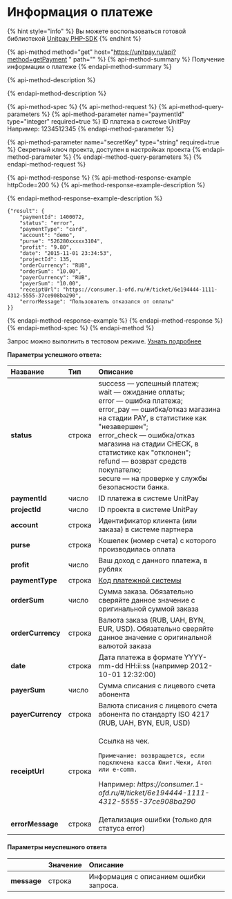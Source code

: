 # Информация о платеже

{% hint style="info" %}
Вы можете воспользоваться готовой библиотекой [Unitpay PHP-SDK](https://github.com/unitpay/php-sdk) 
{% endhint %}

{% api-method method="get" host="https://unitpay.ru/api?method=getPayment " path="" %}
{% api-method-summary %}
Получение информации о платеже
{% endapi-method-summary %}

{% api-method-description %}

{% endapi-method-description %}

{% api-method-spec %}
{% api-method-request %}
{% api-method-query-parameters %}
{% api-method-parameter name="paymentId" type="integer" required=true %}
ID платежа в системе UnitPay  
Например: 1234512345
{% endapi-method-parameter %}

{% api-method-parameter name="secretKey" type="string" required=true %}
Секретный ключ проекта, доступен в настройках проекта
{% endapi-method-parameter %}
{% endapi-method-query-parameters %}
{% endapi-method-request %}

{% api-method-response %}
{% api-method-response-example httpCode=200 %}
{% api-method-response-example-description %}

{% endapi-method-response-example-description %}

```
{"result": {
    "paymentId": 1400072,  
    "status": "error", 
    "paymentType": "card",
    "account": "demo",
    "purse": "526280xxxxx3104",
    "profit": "9.80",
    "date": "2015-11-01 23:34:53",
    "projectId": 135,
    "orderCurrency": "RUB",
    "orderSum": "10.00",
    "payerCurrency": "RUB",
    "payerSum": "10.00",
    "receiptUrl": "https://consumer.1-ofd.ru/#/ticket/6e194444-1111-4312-5555-37ce908ba290",
    "errorMessage": "Пользователь отказался от оплаты"
}}
```
{% endapi-method-response-example %}
{% endapi-method-response %}
{% endapi-method-spec %}
{% endapi-method %}



Запрос можно выполнить в тестовом режиме. [Узнать подробнее](../other/test-api.md)

**Параметры успешного ответа:**

<table>
  <thead>
    <tr>
      <th style="text-align:left">&#x41D;&#x430;&#x437;&#x432;&#x430;&#x43D;&#x438;&#x435;</th>
      <th style="text-align:left">&#x422;&#x438;&#x43F;</th>
      <th style="text-align:left">&#x41E;&#x43F;&#x438;&#x441;&#x430;&#x43D;&#x438;&#x435;</th>
    </tr>
  </thead>
  <tbody>
    <tr>
      <td style="text-align:left"><b>status</b>
      </td>
      <td style="text-align:left">&#x441;&#x442;&#x440;&#x43E;&#x43A;&#x430;</td>
      <td style="text-align:left">success &#x2014; &#x443;&#x441;&#x43F;&#x435;&#x448;&#x43D;&#x44B;&#x439;
        &#x43F;&#x43B;&#x430;&#x442;&#x435;&#x436;;
        <br />wait &#x2014; &#x43E;&#x436;&#x438;&#x434;&#x430;&#x43D;&#x438;&#x435;
        &#x43E;&#x43F;&#x43B;&#x430;&#x442;&#x44B;;
        <br />error &#x2014; &#x43E;&#x448;&#x438;&#x431;&#x43A;&#x430; &#x43F;&#x43B;&#x430;&#x442;&#x435;&#x436;&#x430;;
        <br
        />error_pay &#x2014; &#x43E;&#x448;&#x438;&#x431;&#x43A;&#x430;/&#x43E;&#x442;&#x43A;&#x430;&#x437;
        &#x43C;&#x430;&#x433;&#x430;&#x437;&#x438;&#x43D;&#x430; &#x43D;&#x430;
        &#x441;&#x442;&#x430;&#x434;&#x438;&#x438; PAY, &#x432; &#x441;&#x442;&#x430;&#x442;&#x438;&#x441;&#x442;&#x438;&#x43A;&#x435;
        &#x43A;&#x430;&#x43A; &quot;&#x43D;&#x435;&#x437;&#x430;&#x432;&#x435;&#x440;&#x448;&#x435;&#x43D;&quot;;
        <br
        />error_check &#x2014; &#x43E;&#x448;&#x438;&#x431;&#x43A;&#x430;/&#x43E;&#x442;&#x43A;&#x430;&#x437;
        &#x43C;&#x430;&#x433;&#x430;&#x437;&#x438;&#x43D;&#x430; &#x43D;&#x430;
        &#x441;&#x442;&#x430;&#x434;&#x438;&#x438; CHECK, &#x432; &#x441;&#x442;&#x430;&#x442;&#x438;&#x441;&#x442;&#x438;&#x43A;&#x435;
        &#x43A;&#x430;&#x43A; &quot;&#x43E;&#x442;&#x43A;&#x43B;&#x43E;&#x43D;&#x435;&#x43D;&quot;;
        <br
        />refund &#x2014; &#x432;&#x43E;&#x437;&#x432;&#x440;&#x430;&#x442; &#x441;&#x440;&#x435;&#x434;&#x441;&#x442;&#x432;
        &#x43F;&#x43E;&#x43A;&#x443;&#x43F;&#x430;&#x442;&#x435;&#x43B;&#x44E;;
        <br
        />secure &#x2014; &#x43D;&#x430; &#x43F;&#x440;&#x43E;&#x432;&#x435;&#x440;&#x43A;&#x435;
        &#x443; &#x441;&#x43B;&#x443;&#x436;&#x431;&#x44B; &#x431;&#x435;&#x437;&#x43E;&#x43F;&#x430;&#x441;&#x43D;&#x43E;&#x441;&#x442;&#x438;
        &#x431;&#x430;&#x43D;&#x43A;&#x430;.</td>
    </tr>
    <tr>
      <td style="text-align:left"><b>paymentId</b> 
      </td>
      <td style="text-align:left">&#x447;&#x438;&#x441;&#x43B;&#x43E;</td>
      <td style="text-align:left">ID &#x43F;&#x43B;&#x430;&#x442;&#x435;&#x436;&#x430; &#x432; &#x441;&#x438;&#x441;&#x442;&#x435;&#x43C;&#x435;
        UnitPay</td>
    </tr>
    <tr>
      <td style="text-align:left"><b>projectId</b> 
      </td>
      <td style="text-align:left">&#x447;&#x438;&#x441;&#x43B;&#x43E;</td>
      <td style="text-align:left">ID &#x43F;&#x440;&#x43E;&#x435;&#x43A;&#x442;&#x430; &#x432; &#x441;&#x438;&#x441;&#x442;&#x435;&#x43C;&#x435;
        UnitPay</td>
    </tr>
    <tr>
      <td style="text-align:left"><b>account</b> 
      </td>
      <td style="text-align:left">&#x441;&#x442;&#x440;&#x43E;&#x43A;&#x430;</td>
      <td style="text-align:left">&#x418;&#x434;&#x435;&#x43D;&#x442;&#x438;&#x444;&#x438;&#x43A;&#x430;&#x442;&#x43E;&#x440;
        &#x43A;&#x43B;&#x438;&#x435;&#x43D;&#x442;&#x430; (&#x438;&#x43B;&#x438;
        &#x437;&#x430;&#x43A;&#x430;&#x437;&#x430;) &#x432; &#x441;&#x438;&#x441;&#x442;&#x435;&#x43C;&#x435;
        &#x43F;&#x430;&#x440;&#x442;&#x43D;&#x435;&#x440;&#x430;</td>
    </tr>
    <tr>
      <td style="text-align:left"><b>purse</b> 
      </td>
      <td style="text-align:left">&#x441;&#x442;&#x440;&#x43E;&#x43A;&#x430;</td>
      <td style="text-align:left">&#x41A;&#x43E;&#x448;&#x435;&#x43B;&#x435;&#x43A; (&#x43D;&#x43E;&#x43C;&#x435;&#x440;
        &#x441;&#x447;&#x435;&#x442;&#x430;) &#x441; &#x43A;&#x43E;&#x442;&#x43E;&#x440;&#x43E;&#x433;&#x43E;
        &#x43F;&#x440;&#x43E;&#x438;&#x437;&#x432;&#x43E;&#x434;&#x438;&#x43B;&#x430;&#x441;&#x44C;
        &#x43E;&#x43F;&#x43B;&#x430;&#x442;&#x430;</td>
    </tr>
    <tr>
      <td style="text-align:left"><b>profit</b>
      </td>
      <td style="text-align:left">&#x447;&#x438;&#x441;&#x43B;&#x43E;</td>
      <td style="text-align:left">&#x412;&#x430;&#x448; &#x434;&#x43E;&#x445;&#x43E;&#x434; &#x441; &#x434;&#x430;&#x43D;&#x43D;&#x43E;&#x433;&#x43E;
        &#x43F;&#x43B;&#x430;&#x442;&#x435;&#x436;&#x430;, &#x432; &#x440;&#x443;&#x431;&#x43B;&#x44F;&#x445;</td>
    </tr>
    <tr>
      <td style="text-align:left"><b>paymentType</b>
      </td>
      <td style="text-align:left">&#x441;&#x442;&#x440;&#x43E;&#x43A;&#x430;</td>
      <td style="text-align:left"><a href="../book-of-reference/payment-system-codes.md">&#x41A;&#x43E;&#x434; &#x43F;&#x43B;&#x430;&#x442;&#x435;&#x436;&#x43D;&#x43E;&#x439; &#x441;&#x438;&#x441;&#x442;&#x435;&#x43C;&#x44B;</a>
      </td>
    </tr>
    <tr>
      <td style="text-align:left"><b>orderSum</b>
      </td>
      <td style="text-align:left">&#x447;&#x438;&#x441;&#x43B;&#x43E;</td>
      <td style="text-align:left">&#x421;&#x443;&#x43C;&#x43C;&#x430; &#x437;&#x430;&#x43A;&#x430;&#x437;&#x430;.
        &#x41E;&#x431;&#x44F;&#x437;&#x430;&#x442;&#x435;&#x43B;&#x44C;&#x43D;&#x43E;
        &#x441;&#x432;&#x435;&#x440;&#x44F;&#x439;&#x442;&#x435; &#x434;&#x430;&#x43D;&#x43D;&#x43E;&#x435;
        &#x437;&#x43D;&#x430;&#x447;&#x435;&#x43D;&#x438;&#x435; &#x441; &#x43E;&#x440;&#x438;&#x433;&#x438;&#x43D;&#x430;&#x43B;&#x44C;&#x43D;&#x43E;&#x439;
        &#x441;&#x443;&#x43C;&#x43C;&#x43E;&#x439; &#x437;&#x430;&#x43A;&#x430;&#x437;&#x430;</td>
    </tr>
    <tr>
      <td style="text-align:left"><b>orderCurrency</b>
      </td>
      <td style="text-align:left">&#x441;&#x442;&#x440;&#x43E;&#x43A;&#x430;</td>
      <td style="text-align:left">&#x412;&#x430;&#x43B;&#x44E;&#x442;&#x430; &#x437;&#x430;&#x43A;&#x430;&#x437;&#x430;
        (RUB, UAH, BYN, EUR, USD). &#x41E;&#x431;&#x44F;&#x437;&#x430;&#x442;&#x435;&#x43B;&#x44C;&#x43D;&#x43E;
        &#x441;&#x432;&#x435;&#x440;&#x44F;&#x439;&#x442;&#x435; &#x434;&#x430;&#x43D;&#x43D;&#x43E;&#x435;
        &#x437;&#x43D;&#x430;&#x447;&#x435;&#x43D;&#x438;&#x435; &#x441; &#x43E;&#x440;&#x438;&#x433;&#x438;&#x43D;&#x430;&#x43B;&#x44C;&#x43D;&#x43E;&#x439;
        &#x432;&#x430;&#x43B;&#x44E;&#x442;&#x43E;&#x439; &#x437;&#x430;&#x43A;&#x430;&#x437;&#x430;</td>
    </tr>
    <tr>
      <td style="text-align:left"><b>date</b>
      </td>
      <td style="text-align:left">&#x441;&#x442;&#x440;&#x43E;&#x43A;&#x430;</td>
      <td style="text-align:left">&#x414;&#x430;&#x442;&#x430; &#x43F;&#x43B;&#x430;&#x442;&#x435;&#x436;&#x430;
        &#x432; &#x444;&#x43E;&#x440;&#x43C;&#x430;&#x442;&#x435; YYYY-mm-dd HH:ii:ss
        (&#x43D;&#x430;&#x43F;&#x440;&#x438;&#x43C;&#x435;&#x440; 2012-10-01 12:32:00)</td>
    </tr>
    <tr>
      <td style="text-align:left"><b>payerSum</b>
      </td>
      <td style="text-align:left">&#x447;&#x438;&#x441;&#x43B;&#x43E;</td>
      <td style="text-align:left">&#x421;&#x443;&#x43C;&#x43C;&#x430; &#x441;&#x43F;&#x438;&#x441;&#x430;&#x43D;&#x438;&#x44F;
        &#x441; &#x43B;&#x438;&#x446;&#x435;&#x432;&#x43E;&#x433;&#x43E; &#x441;&#x447;&#x435;&#x442;&#x430;
        &#x430;&#x431;&#x43E;&#x43D;&#x435;&#x43D;&#x442;&#x430;</td>
    </tr>
    <tr>
      <td style="text-align:left"><b>payerCurrency</b>
      </td>
      <td style="text-align:left">&#x441;&#x442;&#x440;&#x43E;&#x43A;&#x430;</td>
      <td style="text-align:left">&#x412;&#x430;&#x43B;&#x44E;&#x442;&#x430; &#x441;&#x43F;&#x438;&#x441;&#x430;&#x43D;&#x438;&#x44F;
        &#x441; &#x43B;&#x438;&#x446;&#x435;&#x432;&#x43E;&#x433;&#x43E; &#x441;&#x447;&#x435;&#x442;&#x430;
        &#x430;&#x431;&#x43E;&#x43D;&#x435;&#x43D;&#x442;&#x430; &#x43F;&#x43E;
        &#x441;&#x442;&#x430;&#x43D;&#x434;&#x430;&#x440;&#x442;&#x443; ISO 4217
        (RUB, UAH, BYN, EUR, USD)</td>
    </tr>
    <tr>
      <td style="text-align:left"><b>receiptUrl</b>
      </td>
      <td style="text-align:left">&#x441;&#x442;&#x440;&#x43E;&#x43A;&#x430;</td>
      <td style="text-align:left">
        <p>&#x421;&#x441;&#x44B;&#x43B;&#x43A;&#x430; &#x43D;&#x430; &#x447;&#x435;&#x43A;.</p>
        <p><code>&#x41F;&#x440;&#x438;&#x43C;&#x435;&#x447;&#x430;&#x43D;&#x438;&#x435;: &#x432;&#x43E;&#x437;&#x432;&#x440;&#x430;&#x449;&#x430;&#x435;&#x442;&#x441;&#x44F;, &#x435;&#x441;&#x43B;&#x438; &#x43F;&#x43E;&#x434;&#x43A;&#x43B;&#x44E;&#x447;&#x435;&#x43D;&#x430; &#x43A;&#x430;&#x441;&#x441;&#x430; &#x42E;&#x43D;&#x438;&#x442;.&#x427;&#x435;&#x43A;&#x438;, &#x410;&#x442;&#x43E;&#x43B; &#x438;&#x43B;&#x438; e-comm.</code>
        </p>
        <p>&#x41D;&#x430;&#x43F;&#x440;&#x438;&#x43C;&#x435;&#x440;: <em>https://consumer.1-ofd.ru/#/ticket/6e194444-1111-4312-5555-37ce908ba290</em>
        </p>
      </td>
    </tr>
    <tr>
      <td style="text-align:left"><b>errorMessage</b>
      </td>
      <td style="text-align:left">&#x441;&#x442;&#x440;&#x43E;&#x43A;&#x430;</td>
      <td style="text-align:left">&#x414;&#x435;&#x442;&#x430;&#x43B;&#x438;&#x437;&#x430;&#x446;&#x438;&#x44F;
        &#x43E;&#x448;&#x438;&#x431;&#x43A;&#x438; (&#x442;&#x43E;&#x43B;&#x44C;&#x43A;&#x43E;
        &#x434;&#x43B;&#x44F; &#x441;&#x442;&#x430;&#x442;&#x443;&#x441;&#x430;
        error)</td>
    </tr>
  </tbody>
</table>



#### Параметры неуспешного ответа

|  | Значение | Описание |
| :--- | :--- | :--- |
| **message** | строка | Информация с описанием ошибки запроса. |

